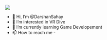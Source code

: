 ![](https://github.com/DarshanSahay/DarshanSahay/tree/main/gifs)
- 👋 Hi, I’m @DarshanSahay
- 👀 I’m interested in VR Dive
- 🌱 I’m currently learning Game Developement
- 📫 How to reach me - 

<!---
DarshanSahay/DarshanSahay is a ✨ special ✨ repository because its `README.md` (this file) appears on your GitHub profile.
You can click the Preview link to take a look at your changes.
--->
